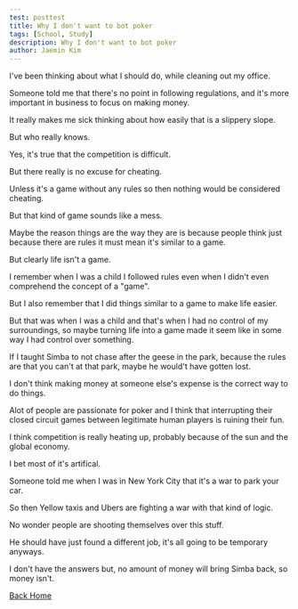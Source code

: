 ```yaml
---
test: posttest
title: Why I don't want to bot poker
tags: [School, Study]
description: Why I don't want to bot poker
author: Jaemin Kim
--- 
```


I've been thinking about what I should do, while cleaning out my office.

Someone told me that there's no point in following regulations, and it's more important in business to focus on making money.

It really makes me sick thinking about how easily that is a slippery slope.

But who really knows.

Yes, it's true that the competition is difficult.

But there really is no excuse for cheating.

Unless it's a game without any rules so then nothing would be considered cheating.

But that kind of game sounds like a mess.

Maybe the reason things are the way they are is because people think just because there are rules it must mean it's similar to a game.

But clearly life isn't a game.

I remember when I was a child I followed rules even when I didn't even comprehend the concept of a "game".

But I also remember that I did things similar to a game to make life easier.

But that was when I was a child and that's when I had no control of my surroundings, so maybe turning life into a game made it seem like in some way I had control over something.

If I taught Simba to not chase after the geese in the park, because the rules are that you can't at that park, maybe he would't have gotten lost.

I don't think making money at someone else's expense is the correct way to do things.

Alot of people are passionate for poker and I think that interrupting their closed circuit games between legitimate human players is ruining their fun.

I think competition is really heating up, probably because of the sun and the global economy.

I bet most of it's artifical.

Someone told me when I was in New York City that it's a war to park your car.

So then Yellow taxis and Ubers are fighting a war with that kind of logic.

No wonder people are shooting themselves over this stuff.

He should have just found a different job, it's all going to be temporary anyways.

I don't have the answers but, no amount of money will bring Simba back, so money isn't.

[Back Home](https://jaemnkm.github.io/jekyll-now/)